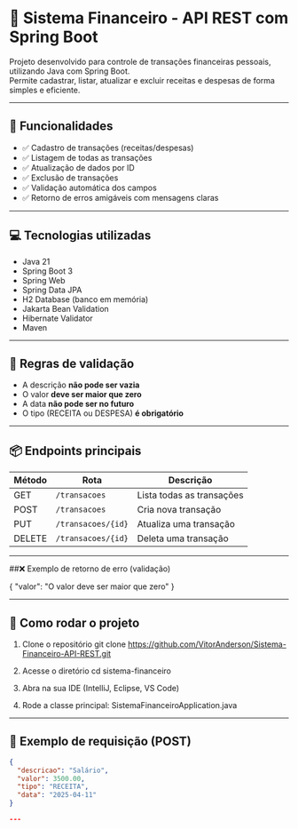 # 💸 Sistema Financeiro - API REST com Spring Boot

Projeto desenvolvido para controle de transações financeiras pessoais, utilizando Java com Spring Boot.  
Permite cadastrar, listar, atualizar e excluir receitas e despesas de forma simples e eficiente.

---

## 🚀 Funcionalidades

- ✅ Cadastro de transações (receitas/despesas)
- ✅ Listagem de todas as transações
- ✅ Atualização de dados por ID
- ✅ Exclusão de transações
- ✅ Validação automática dos campos
- ✅ Retorno de erros amigáveis com mensagens claras

---

## 💻 Tecnologias utilizadas

- Java 21  
- Spring Boot 3  
- Spring Web  
- Spring Data JPA  
- H2 Database (banco em memória)  
- Jakarta Bean Validation  
- Hibernate Validator  
- Maven  

---

## 🎯 Regras de validação

- A descrição **não pode ser vazia**
- O valor **deve ser maior que zero**
- A data **não pode ser no futuro**
- O tipo (RECEITA ou DESPESA) **é obrigatório**

---

## 📦 Endpoints principais

| Método | Rota                | Descrição                   |
|--------|---------------------|-----------------------------|
| GET    | `/transacoes`       | Lista todas as transações   |
| POST   | `/transacoes`       | Cria nova transação         |
| PUT    | `/transacoes/{id}`  | Atualiza uma transação      |
| DELETE | `/transacoes/{id}`  | Deleta uma transação        |

---

##❌ Exemplo de retorno de erro (validação)

{
  "valor": "O valor deve ser maior que zero"
}


---


## 📂 Como rodar o projeto

1. Clone o repositório
git clone https://github.com/VitorAnderson/Sistema-Financeiro-API-REST.git

2. Acesse o diretório
cd sistema-financeiro

3. Abra na sua IDE (IntelliJ, Eclipse, VS Code)

4. Rode a classe principal: SistemaFinanceiroApplication.java

---

## 🧪 Exemplo de requisição (POST)

```json
{
  "descricao": "Salário",
  "valor": 3500.00,
  "tipo": "RECEITA",
  "data": "2025-04-11"
}

---



